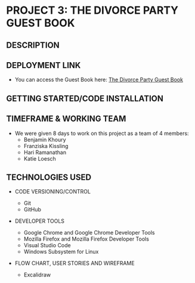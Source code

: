 # PROJECT 3: THE DIVORCE PARTY GUEST BOOK

## DESCRIPTION


## DEPLOYMENT LINK
- You can access the Guest Book here: [The Divorce Party Guest Book](https://hpramanathan.github.io/project3-mernstack-app/)


## GETTING STARTED/CODE INSTALLATION


## TIMEFRAME & WORKING TEAM
- We were given 8 days to work on this project as a team of 4 members:
  - Benjamin Khoury
  - Franziska Kissling
  - Hari Ramanathan
  - Katie Loesch

## TECHNOLOGIES USED
- CODE VERSIONING/CONTROL
  - Git
  - GitHub

- DEVELOPER TOOLS
  - Google Chrome and Google Chrome Developer Tools
  - Mozilla Firefox and Mozilla Firefox Developer Tools
  - Visual Studio Code
  - Windows Subsystem for Linux 

- FLOW CHART, USER STORIES AND WIREFRAME
  - Excalidraw